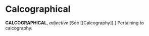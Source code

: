 # Calcographical

**CALCOGRAPHICAL**, _adjective_ \[See [[Calcography]].\] Pertaining to calcography.